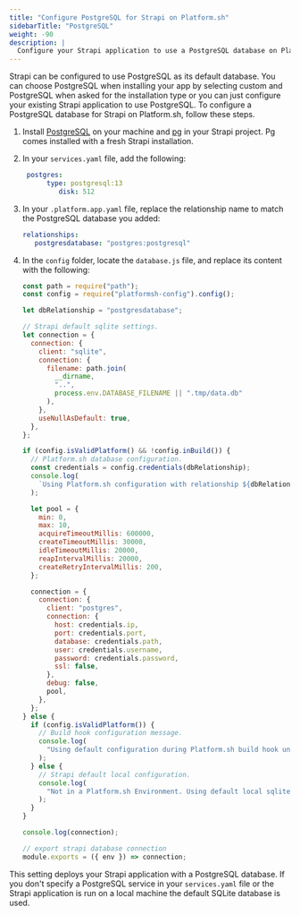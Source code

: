 ```yaml
---
title: "Configure PostgreSQL for Strapi on Platform.sh"
sidebarTitle: "PostgreSQL"
weight: -90
description: |
  Configure your Strapi application to use a PostgreSQL database on Platform.sh.
---
```


Strapi can be configured to use PostgreSQL as its default database.
You can choose PostgreSQL when installing your app by selecting custom and PostgreSQL when asked for the installation type
or you can just configure your existing Strapi application to use PostgreSQL.
To configure a PostgreSQL database for Strapi on Platform.sh, follow these steps.

1. Install [PostgreSQL](https://www.postgresql.org/download/) on your machine
   and [pg](https://www.npmjs.com/package/pg) in your Strapi project.
   Pg comes installed with a fresh Strapi installation.

1. In your `services.yaml` file, add the following:

   ```yaml
   	postgres:
   	     type: postgresql:13
            disk: 512
   ```

1. In your `.platform.app.yaml` file, replace the relationship name to match the PostgreSQL database you added:

   ```yaml
   relationships:
      postgresdatabase: "postgres:postgresql"
   ```

1. In the `config` folder, locate the `database.js` file, and replace its content with the following:

   ```js
   const path = require("path");
   const config = require("platformsh-config").config();

   let dbRelationship = "postgresdatabase";

   // Strapi default sqlite settings.
   let connection = {
     connection: {
       client: "sqlite",
       connection: {
         filename: path.join(
           __dirname,
           "..",
           process.env.DATABASE_FILENAME || ".tmp/data.db"
         ),
       },
       useNullAsDefault: true,
     },
   };

   if (config.isValidPlatform() && !config.inBuild()) {
     // Platform.sh database configuration.
     const credentials = config.credentials(dbRelationship);
     console.log(
       `Using Platform.sh configuration with relationship ${dbRelationship}.`
     );

     let pool = {
       min: 0,
       max: 10,
       acquireTimeoutMillis: 600000,
       createTimeoutMillis: 30000,
       idleTimeoutMillis: 20000,
       reapIntervalMillis: 20000,
       createRetryIntervalMillis: 200,
     };

     connection = {
       connection: {
         client: "postgres",
         connection: {
           host: credentials.ip,
           port: credentials.port,
           database: credentials.path,
           user: credentials.username,
           password: credentials.password,
           ssl: false,
         },
         debug: false,
         pool,
       },
     };
   } else {
     if (config.isValidPlatform()) {
       // Build hook configuration message.
       console.log(
         "Using default configuration during Platform.sh build hook until relationships are available."
       );
     } else {
       // Strapi default local configuration.
       console.log(
         "Not in a Platform.sh Environment. Using default local sqlite configuration."
       );
     }
   }

   console.log(connection);

   // export strapi database connection
   module.exports = ({ env }) => connection;
   ```

This setting deploys your Strapi application with a PostgreSQL database.
If you don't specify a PostgreSQL service in your `services.yaml` file or the Strapi application is run on a local machine
the default SQLite database is used.
